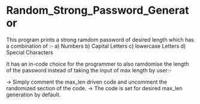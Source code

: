 # Random_Strong_Password_Generator

This program prints a strong ramdom password of desired length which has a combination of :-
a) Numbers
b) Capital Letters
c) lowercase Letters
d) Special Characters

It has an in-code choice for the programmer to also ramdomise the length of the password instead of taking the input of max length by user:- 

-> Simply comment the max_len driven code and uncomment the randomized section of the code.
-> The code is set for desired max_len generation by default. 
